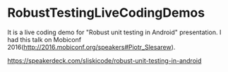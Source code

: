 # RobustTestingLiveCodingDemos

It is a live coding demo for "Robust unit testing in Android" presentation. I had this talk on Mobiconf 2016(http://2016.mobiconf.org/speakers#Piotr_Slesarew).

https://speakerdeck.com/sliskicode/robust-unit-testing-in-android
